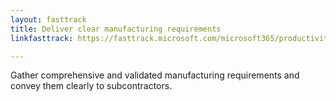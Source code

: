 ```yaml
---
layout: fasttrack
title: Deliver clear manufacturing requirements
linkfasttrack: https://fasttrack.microsoft.com/microsoft365/productivitylibrary/Deliver-clear-manufacturing-requirements 

---
```

Gather comprehensive and validated manufacturing requirements and convey them clearly to subcontractors.